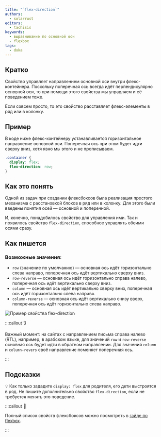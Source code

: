 ```yaml
---
title: "`flex-direction`"
authors:
  - solarrust
editors:
  - tachisis
keywords:
  - выравнивание по основной оси
  - flexbox
tags:
  - doka
---
```


## Кратко

Свойство управляет направлением основной оси внутри флекс-контейнера. Поскольку поперечная ось всегда идёт перпендикулярно основной оси, то при помощи этого свойства мы управляем и её поведением тоже.

Если совсем просто, то это свойство расставляет флекс-элементы в ряд или в колонку.

## Пример

В коде ниже флекс-контейнеру устанавливается горизонтальное направление основной оси. Поперечная ось при этом будет идти сверху вниз, хотя явно мы этого и не прописываем.

```css
.container {
  display: flex;
  flex-direction: row;
}
```

## Как это понять

Одной из задач при создании флексбоксов была реализация простого механизма с расстановкой блоков в ряд или в колонку. Для этого были введены понятия осей — основной и поперечной.

И, конечно, понадобилось свойство для управления ими. Так и появилось свойство `flex-direction`, способное управлять обеими осями сразу.

## Как пишется

### Возможные значения:

- `row` (значение по умолчанию) — основная ось идёт горизонтально слева направо, поперечная ось идёт вертикально сверху вниз.
- `row-reverse` — основная ось идёт горизонтально справа налево, поперечная ось идёт вертикально сверху вниз.
- `column` — основная ось идёт вертикально сверху вниз, поперечная ось идёт горизонтально слева направо.
- `column-reverse` — основная ось идёт вертикально снизу вверх, поперечная ось идёт горизонтально слева направо.

![Пример свойства flex-direction](images/1.png)

:::callout 🔃

Важный момент: на сайтах с направлением письма справа налево (RTL), например, в арабском языке, для значений `row` и `row-reverse` основная ось будет идти в обратном направлении. Для значений `column` и `column-revers` своё направление поменяет поперечная ось.

:::

## Подсказки

💡 Как только зададите `display: flex` для родителя, его дети выстроятся в ряд. Не пишите дополнительно свойство `flex-direction`, если не требуется менять это поведение.

:::callout 📝

Полный список свойств флексбоксов можно посмотреть в [гайде по flexbox](/css/flexbox-guide/).

:::
